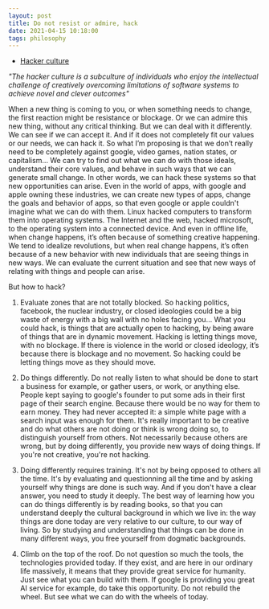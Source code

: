 ```yaml
---
layout: post
title: Do not resist or admire, hack
date: 2021-04-15 10:18:00
tags: philosophy
---
```


- [Hacker culture](https://en.wikipedia.org/wiki/Hacker_culture)

<em>"The hacker culture is a subculture of individuals who enjoy the intellectual challenge of creatively overcoming limitations of software systems to achieve novel and clever outcomes"</em>

When a new thing is coming to you, or when something needs to change, the first reaction might be resistance or blockage. Or we can admire this new thing, without any critical thinking. But we can deal with it differently. We can see if we can accept it. And if it does not completely fit our values or our needs, we can hack it. So what I’m proposing is that we don’t really need to be completely against google, video games, nation states, or capitalism… We can try to find out what we can do with those ideals, understand their core values, and behave in such ways that we can generate small change. In other words, we can hack these systems so that new opportunities can arise. Even in the world of apps, with google and apple owning these industries, we can create new types of apps, change the goals and behavior of apps, so that even google or apple couldn't imagine what we can do with them. Linux hacked computers to transform them into operating systems. The Internet and the web, hacked microsoft, to the operating system into a connected device. And even in offline life, when change happens, it’s often because of something creative happening. We tend to idealize revolutions, but when real change happens, it’s often because of a new behavior with new individuals that are seeing things in new ways. We can evaluate the current situation and see that new ways of relating with things and people can arise.

But how to hack?

1. Evaluate zones that are not totally blocked. So hacking politics, facebook, the nuclear industry, or closed ideologies could be a big waste of energy with a big wall with no holes facing you… What you could hack, is things that are actually open to hacking, by being aware of things that are in dynamic movement. Hacking is letting things move, with no blockage. If there is violence in the world or closed ideology, it’s because there is blockage and no movement. So hacking could be letting things move as they should move.

2. Do things differently. Do not really listen to what should be done to start a business for example, or gather users, or work, or anything else. People kept saying to google's founder to put some ads in their first page of their search engine. Because there would be no way for them to earn money. They had never accepted it: a simple white page with a search input was enough for them. It's really important to be creative and do what others are not doing or think is wrong doing so, to distinguish yourself from others. Not necessarily because others are wrong, but by doing differently, you provide new ways of doing things. If you're not creative, you're not hacking.

3. Doing differently requires training. It's not by being opposed to others all the time. It's by evaluating and questionning all the time and by asking yourself why things are done is such way. And if you don't have a clear answer, you need to study it deeply. The best way of learning how you can do things differently is by reading books, so that you can understand deeply the cultural background in which we live in: the way things are done today are very relative to our culture, to our way of living. So by studying and understanding that things can be done in many different ways, you free yourself from dogmatic backgrounds.

4. Climb on the top of the roof. Do not question so much the tools, the technologies provided today. If they exist, and are here in our ordinary life massively, it means that they provide great service for humanity. Just see what you can build with them. If google is providing you great AI service for example, do take this opportunity. Do not rebuild the wheel. But see what we can do with the wheels of today.